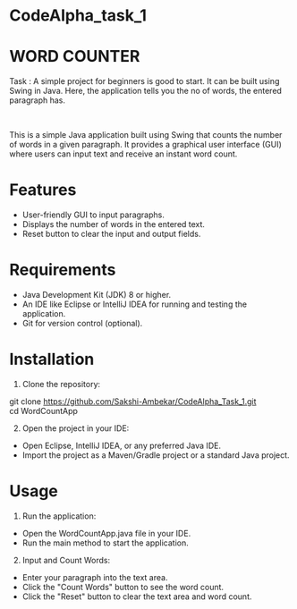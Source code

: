 # CodeAlpha_task_1
# WORD COUNTER

Task : A simple project for beginners is good to start. It can be built
using Swing in Java. Here, the application tells you the no of
words, the entered paragraph has.

</br>

This is a simple Java application built using Swing that counts the number of words in a given paragraph. It provides a graphical user interface (GUI) where users can input text and receive an instant word count.

# Features
- User-friendly GUI to input paragraphs.
- Displays the number of words in the entered text.
- Reset button to clear the input and output fields.

# Requirements
- Java Development Kit (JDK) 8 or higher.
- An IDE like Eclipse or IntelliJ IDEA for running and testing the application.
- Git for version control (optional).

# Installation
1. Clone the repository:

git clone https://github.com/Sakshi-Ambekar/CodeAlpha_Task_1.git </br>
cd WordCountApp

2. Open the project in your IDE:
- Open Eclipse, IntelliJ IDEA, or any preferred Java IDE.
- Import the project as a Maven/Gradle project or a standard Java project.

# Usage
1. Run the application:

- Open the WordCountApp.java file in your IDE.
- Run the main method to start the application.

2. Input and Count Words:

- Enter your paragraph into the text area.
- Click the "Count Words" button to see the word count.
- Click the "Reset" button to clear the text area and word count.
